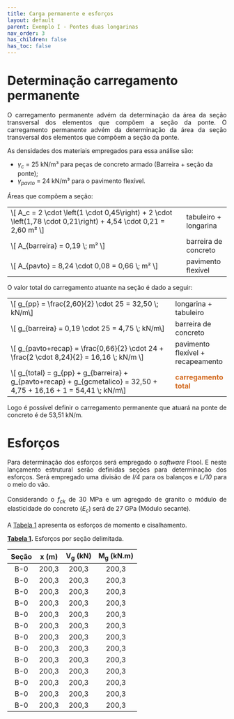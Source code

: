 ```yaml
---
title: Carga permanente e esforços
layout: default
parent: Exemplo I - Pontes duas longarinas
nav_order: 3
has_children: false
has_toc: false
---
```


<!--Don't delete this script-->
<script src = "https://polyfill.io/v3/polyfill.min.js?features=es6"></script>
<script id = "MathJax-script" async src="https://cdn.jsdelivr.net/npm/mathjax@3/es5/tex-mml-chtml.js"></script>
<!--Don't delete this script-->

<h1>Determinação carregamento permanente</h1> 

<p align = "justify">
O carregamento permanente advém da determinação da área da seção transversal dos elementos que compõem a seção da ponte. O carregamento permanente advém da determinação da área da seção transversal dos elementos que compõem a seção da ponte. 
</p>

<p align = "justify">
As densidades dos materiais empregados para essa análise são:
</p>

<ul>
  <li><i>γ<sub>c</sub></i> = 25 kN/m³ para peças de concreto armado (Barreira + seção da ponte);</li>
  <li><i>γ<sub>pavto</sub></i> = 24 kN/m³ para o pavimento flexível.</li>
</ul>

<p align = "justify">
Áreas que compõem a seção:
</p>

<table style = "width:100%">
    <tr>
        <td style="width: 80%;">\[ A_c = 2 \cdot \left(1 \cdot 0,45\right) + 2 \cdot \left(1,78 \cdot 0,21\right) + 4,54 \cdot 0,21 = 2,60 m² \]</td>
        <td style="width: 20%;">tabuleiro + longarina</td>
    </tr>
    <tr>
        <td style="width: 80%;">\[ A_{barreira} = 0,19 \; m² \]</td>
        <td style="width: 20%;">barreira de concreto</td>        
    </tr>
    <tr>
        <td style="width: 80%;">\[ A_{pavto} = 8,24 \cdot 0,08 = 0,66 \; m² \]</td>
        <td style="width: 20%;">pavimento flexível</td>
    </tr>
</table>

<p align = "justify">
O valor total do carregamento atuante na seção é dado a seguir:
</p>

<table style = "width:100%">
    <tr>
        <td style="width: 80%;">\[ g_{pp} =  \frac{2,60}{2} \cdot 25 = 32,50 \; kN/m\]</td>
        <td style="width: 20%;">longarina + tabuleiro</td>
    </tr>
    <tr>
        <td style="width: 80%;">\[ g_{barreira} = 0,19 \cdot 25 = 4,75 \; kN/m\]</td>
        <td style="width: 20%;">barreira de concreto</td>        
    </tr>
    <tr>
        <td style="width: 80%;">\[ g_{pavto+recap} = \frac{0,66}{2} \cdot 24 + \frac{2 \cdot 8,24}{2} = 16,16 \; kN/m \]</td>
        <td style="width: 20%;">pavimento flexível + recapeamento</td>
    </tr>
    <tr>
        <td style="width: 80%;">\[ g_{total} = g_{pp} + g_{barreira} + g_{pavto+recap} + g_{gcmetalico} = 32,50 + 4,75 + 16,16 + 1 = 54,41 \; kN/m\]</td>
        <td style="width: 20%;"><font color="#D2691E"><b>carregamento total</b></font></td>
    </tr>
</table>

<p align = "justify">
Logo é possível definir o carregamento permanente que atuará na ponte de concreto é de 53,51 kN/m.
</p>

<h1>Esforços</h1> 

<p align = "justify">
Para determinação dos esforços será empregado o <i>software</i> Ftool. E neste lançamento estrutural serão definidas seções para determinação dos esforços. Será empregado uma divisão de <i>l/4</i> para os balanços e  <i>L/10</i> para o meio do vão.
<br><br>
Considerando o <i>f<sub>ck</sub></i> de 30 MPa e um agregado de granito o módulo de elasticidade do concreto (<i>E<sub>c</sub></i>) será de 27 GPa (Módulo secante).
<br><br>
A <a href="#tab1">Tabela 1</a> apresenta os esforços de momento e cisalhamento.
</p>

<p align = "left"><b><a href="#tab1">Tabela 1</a>.</b> Esforços por seção delimitada.</p>
<table style="width: 100%"><thead>
  <tr>
    <th>Seção</th>
    <th>x (m)</th>
    <th>V<sub>g</sub> (kN)</th>
    <th>M<sub>g</sub> (kN.m)</th>
  </tr></thead>
<tbody>
  <tr>
    <td><center>B-0</center></td>
    <td><center>200,3</center></td>
    <td><center>200,3</center></td>
    <td><center>200,3</center></td>
  </tr>
  <tr>
    <td><center>B-0</center></td>
    <td><center>200,3</center></td>
    <td><center>200,3</center></td>
    <td><center>200,3</center></td>
  </tr>
  <tr>
    <td><center>B-0</center></td>
    <td><center>200,3</center></td>
    <td><center>200,3</center></td>
    <td><center>200,3</center></td>
  </tr>
  <tr>
    <td><center>B-0</center></td>
    <td><center>200,3</center></td>
    <td><center>200,3</center></td>
    <td><center>200,3</center></td>
  </tr>
  <tr>
    <td><center>B-0</center></td>
    <td><center>200,3</center></td>
    <td><center>200,3</center></td>
    <td><center>200,3</center></td>
  </tr>
  <tr>
    <td><center>B-0</center></td>
    <td><center>200,3</center></td>
    <td><center>200,3</center></td>
    <td><center>200,3</center></td>
  </tr>
  <tr>
    <td><center>B-0</center></td>
    <td><center>200,3</center></td>
    <td><center>200,3</center></td>
    <td><center>200,3</center></td>
  </tr>
  <tr>
    <td><center>B-0</center></td>
    <td><center>200,3</center></td>
    <td><center>200,3</center></td>
    <td><center>200,3</center></td>
  </tr>
  <tr>
    <td><center>B-0</center></td>
    <td><center>200,3</center></td>
    <td><center>200,3</center></td>
    <td><center>200,3</center></td>
  </tr>
  <tr>
    <td><center>B-0</center></td>
    <td><center>200,3</center></td>
    <td><center>200,3</center></td>
    <td><center>200,3</center></td>
  </tr>
  <tr>
    <td><center>B-0</center></td>
    <td><center>200,3</center></td>
    <td><center>200,3</center></td>
    <td><center>200,3</center></td>
  </tr>
  <tr>
    <td><center>B-0</center></td>
    <td><center>200,3</center></td>
    <td><center>200,3</center></td>
    <td><center>200,3</center></td>
  </tr>
  <tr>
    <td><center>B-0</center></td>
    <td><center>200,3</center></td>
    <td><center>200,3</center></td>
    <td><center>200,3</center></td>
  </tr>
</tbody>
</table>
